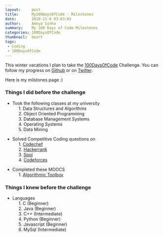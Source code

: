 ```yaml
---
layout:     post
title:      My100DaysOfCode - Milestones
date:       2018-11-8 03:03:03
author:     Ameya Sinha
summary:    My 100 Days of Code Milestones
categories: 100DaysOfCode
thumbnail:  heart
tags:
 - Coding
 - 100DaysOfCode
---
```


This winter vacations I plan to take the [100DaysOfCode][1] Challenge. You can follow my progress on [Github][2] or on [Twitter][3].

Here is my milstones page :)

### Things I did before the challenge
* Took the following classes at my university  
&nbsp;&nbsp;&nbsp;&nbsp; 1. Data Structures and Algorithms   
&nbsp;&nbsp;&nbsp;&nbsp; 2. Object Oriented Programming  
&nbsp;&nbsp;&nbsp;&nbsp; 3. Database Management Systems  
&nbsp;&nbsp;&nbsp;&nbsp; 4. Operating Systems  
&nbsp;&nbsp;&nbsp;&nbsp; 5. Data Mining  

* Solved Competitive Coding questions on  
&nbsp;&nbsp;&nbsp;&nbsp; 1. [Codechef](https://www.codechef.com/users/ameyanator)  
&nbsp;&nbsp;&nbsp;&nbsp; 2. [Hackerrank](https://www.hackerrank.com/ameyanator)  
&nbsp;&nbsp;&nbsp;&nbsp; 3. [Spoj](https://www.spoj.com/users/ameyanator)  
&nbsp;&nbsp;&nbsp;&nbsp; 4. [Codeforces](https://codeforces.com/profile/ameyanator) 

* Completed these MOOCS  
&nbsp;&nbsp;&nbsp;&nbsp; 1. [Algorithmic Toolbox][4]  

### Things I knew before the challenge
* Languages  
&nbsp;&nbsp;&nbsp;&nbsp; 1. C (Beginner)  
&nbsp;&nbsp;&nbsp;&nbsp; 2. Java (Beginner)  
&nbsp;&nbsp;&nbsp;&nbsp; 3. C++ (Intermediate)  
&nbsp;&nbsp;&nbsp;&nbsp; 4. Python (Beginner)  
&nbsp;&nbsp;&nbsp;&nbsp; 5. Javascript (Beginner)  
&nbsp;&nbsp;&nbsp;&nbsp; 6. MySql (Intermediate)  

[1]: https://www.100daysofcode.com/
[2]: https://github.com/ameyanator/100-days-of-code/blob/master/log.md
[3]: https://twitter.com/luva1900
[4]: https://www.coursera.org/account/accomplishments/certificate/TRWXN55FQFQ4